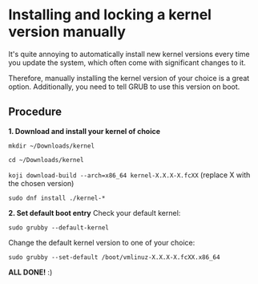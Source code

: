 # Installing and locking a kernel version manually
It's quite annoying to automatically install new kernel versions every time you update the system, which often come
with significant changes to it.

Therefore, manually installing the kernel version of your choice is a great option. Additionally, you need to tell GRUB
to use this version on boot.

## Procedure
**1. Download and install your kernel of choice**

`mkdir ~/Downloads/kernel`

`cd ~/Downloads/kernel`

`koji download-build --arch=x86_64 kernel-X.X.X-X.fcXX` (replace X with the chosen version)

`sudo dnf install ./kernel-*`

**2. Set default boot entry**
Check your default kernel:

`sudo grubby --default-kernel`

Change the default kernel version to one of your choice:

`sudo grubby --set-default /boot/vmlinuz-X.X.X-X.fcXX.x86_64`

**ALL DONE!** :)
